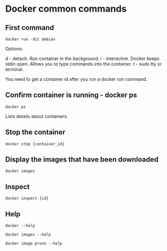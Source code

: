 # Docker common commands


## First command

    docker run -dit debian

Options:

d - detach. Run container in the background.
i - interactive. Docker keeps stdin open. Allows you to type commands into the container.
t - sudo tty or terminal.

You need to get a container id after you run a docker run command.

## Confirm container is running - docker ps

    docker ps

Lists details about containers.

## Stop the container

    docker stop {container_id}

## Display the images that have been downloaded

    docker images

## Inspect

    docker inspect {id}

## Help

    docker --help

    docker images --help

    docker image prune --help